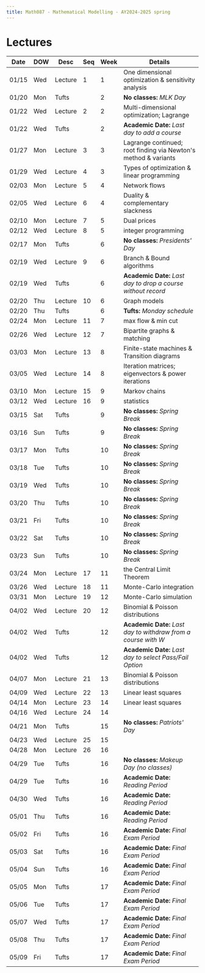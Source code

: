 ```yaml
---
title: Math087 - Mathematical Modelling - AY2024-2025 spring
---
```


# **Lectures**
  

  | Date  | DOW | Desc    | Seq | Week | Details                                                         |
  |-------|-----|---------|-----|------|-----------------------------------------------------------------|
  | 01/15 | Wed | Lecture | 1   | 1    | One dimensional optimization & sensitivity analysis             |
  | 01/20 | Mon | Tufts   |     | 2    | **No classes:** *MLK Day*                                       |
  | 01/22 | Wed | Lecture | 2   | 2    | Multi-dimensional optimization; Lagrange                        |
  | 01/22 | Wed | Tufts   |     | 2    | **Academic Date:** *Last day to add a course*                   |
  | 01/27 | Mon | Lecture | 3   | 3    | Lagrange continued; root finding via Newton's method & variants |
  | 01/29 | Wed | Lecture | 4   | 3    | Types of optimization & linear programming                      |
  | 02/03 | Mon | Lecture | 5   | 4    | Network flows                                                   |
  | 02/05 | Wed | Lecture | 6   | 4    | Duality & complementary slackness                               |
  | 02/10 | Mon | Lecture | 7   | 5    | Dual prices                                                     |
  | 02/12 | Wed | Lecture | 8   | 5    | integer programming                                             |
  | 02/17 | Mon | Tufts   |     | 6    | **No classes:** *Presidents' Day*                               |
  | 02/19 | Wed | Lecture | 9   | 6    | Branch & Bound algorithms                                       |
  | 02/19 | Wed | Tufts   |     | 6    | **Academic Date:** *Last day to drop a course without record*   |
  | 02/20 | Thu | Lecture | 10  | 6    | Graph models                                                    |
  | 02/20 | Thu | Tufts   |     | 6    | **Tufts:** *Monday schedule*                                    |
  | 02/24 | Mon | Lecture | 11  | 7    | max flow & min cut                                              |
  | 02/26 | Wed | Lecture | 12  | 7    | Bipartite graphs & matching                                     |
  | 03/03 | Mon | Lecture | 13  | 8    | Finite-state machines & Transition diagrams                     |
  | 03/05 | Wed | Lecture | 14  | 8    | Iteration matrices; eigenvectors & power iterations             |
  | 03/10 | Mon | Lecture | 15  | 9    | Markov chains                                                   |
  | 03/12 | Wed | Lecture | 16  | 9    | statistics                                                      |
  | 03/15 | Sat | Tufts   |     | 9    | **No classes:** *Spring Break*                                  |
  | 03/16 | Sun | Tufts   |     | 9    | **No classes:** *Spring Break*                                  |
  | 03/17 | Mon | Tufts   |     | 10   | **No classes:** *Spring Break*                                  |
  | 03/18 | Tue | Tufts   |     | 10   | **No classes:** *Spring Break*                                  |
  | 03/19 | Wed | Tufts   |     | 10   | **No classes:** *Spring Break*                                  |
  | 03/20 | Thu | Tufts   |     | 10   | **No classes:** *Spring Break*                                  |
  | 03/21 | Fri | Tufts   |     | 10   | **No classes:** *Spring Break*                                  |
  | 03/22 | Sat | Tufts   |     | 10   | **No classes:** *Spring Break*                                  |
  | 03/23 | Sun | Tufts   |     | 10   | **No classes:** *Spring Break*                                  |
  | 03/24 | Mon | Lecture | 17  | 11   | the Central Limit Theorem                                       |
  | 03/26 | Wed | Lecture | 18  | 11   | Monte-Carlo integration                                         |
  | 03/31 | Mon | Lecture | 19  | 12   | Monte-Carlo simulation                                          |
  | 04/02 | Wed | Lecture | 20  | 12   | Binomial & Poisson distributions                                |
  | 04/02 | Wed | Tufts   |     | 12   | **Academic Date:** *Last day to withdraw from a course with W*  |
  | 04/02 | Wed | Tufts   |     | 12   | **Academic Date:** *Last day to select Pass/Fail Option*        |
  | 04/07 | Mon | Lecture | 21  | 13   | Binomial & Poisson distributions                                |
  | 04/09 | Wed | Lecture | 22  | 13   | Linear least squares                                            |
  | 04/14 | Mon | Lecture | 23  | 14   | Linear least squares                                            |
  | 04/16 | Wed | Lecture | 24  | 14   |                                                                 |
  | 04/21 | Mon | Tufts   |     | 15   | **No classes:** *Patriots' Day*                                 |
  | 04/23 | Wed | Lecture | 25  | 15   |                                                                 |
  | 04/28 | Mon | Lecture | 26  | 16   |                                                                 |
  | 04/29 | Tue | Tufts   |     | 16   | **No classes:** *Makeup Day (no classes)*                       |
  | 04/29 | Tue | Tufts   |     | 16   | **Academic Date:** *Reading Period*                             |
  | 04/30 | Wed | Tufts   |     | 16   | **Academic Date:** *Reading Period*                             |
  | 05/01 | Thu | Tufts   |     | 16   | **Academic Date:** *Reading Period*                             |
  | 05/02 | Fri | Tufts   |     | 16   | **Academic Date:** *Final Exam Period*                          |
  | 05/03 | Sat | Tufts   |     | 16   | **Academic Date:** *Final Exam Period*                          |
  | 05/04 | Sun | Tufts   |     | 16   | **Academic Date:** *Final Exam Period*                          |
  | 05/05 | Mon | Tufts   |     | 17   | **Academic Date:** *Final Exam Period*                          |
  | 05/06 | Tue | Tufts   |     | 17   | **Academic Date:** *Final Exam Period*                          |
  | 05/07 | Wed | Tufts   |     | 17   | **Academic Date:** *Final Exam Period*                          |
  | 05/08 | Thu | Tufts   |     | 17   | **Academic Date:** *Final Exam Period*                          |
  | 05/09 | Fri | Tufts   |     | 17   | **Academic Date:** *Final Exam Period*                          |
